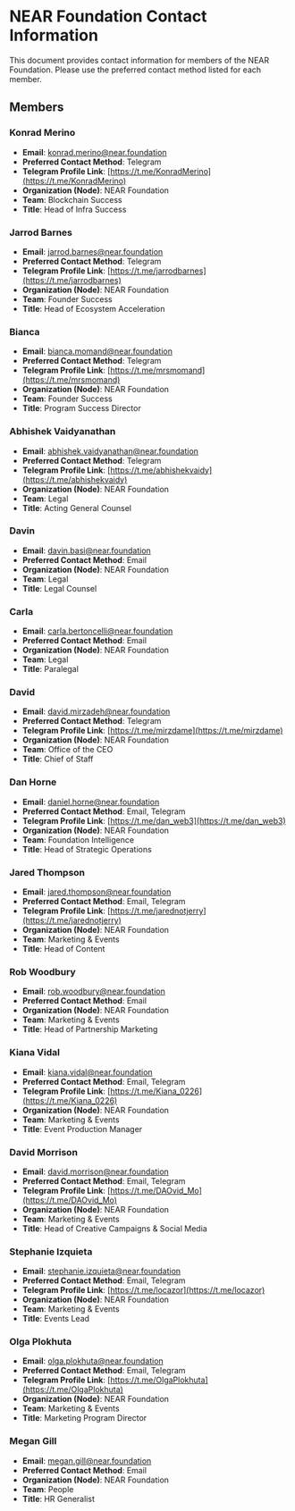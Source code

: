 # NEAR Foundation Contact Information

This document provides contact information for members of the NEAR Foundation. Please use the preferred contact method listed for each member.

## Members

### Konrad Merino
- **Email**: konrad.merino@near.foundation
- **Preferred Contact Method**: Telegram
- **Telegram Profile Link**: [https://t.me/KonradMerino](https://t.me/KonradMerino)
- **Organization (Node)**: NEAR Foundation
- **Team**: Blockchain Success
- **Title**: Head of Infra Success

### Jarrod Barnes
- **Email**: jarrod.barnes@near.foundation
- **Preferred Contact Method**: Telegram
- **Telegram Profile Link**: [https://t.me/jarrodbarnes](https://t.me/jarrodbarnes)
- **Organization (Node)**: NEAR Foundation
- **Team**: Founder Success
- **Title**: Head of Ecosystem Acceleration

### Bianca
- **Email**: bianca.momand@near.foundation
- **Preferred Contact Method**: Telegram
- **Telegram Profile Link**: [https://t.me/mrsmomand](https://t.me/mrsmomand)
- **Organization (Node)**: NEAR Foundation
- **Team**: Founder Success
- **Title**: Program Success Director

### Abhishek Vaidyanathan
- **Email**: abhishek.vaidyanathan@near.foundation
- **Preferred Contact Method**: Telegram
- **Telegram Profile Link**: [https://t.me/abhishekvaidy](https://t.me/abhishekvaidy)
- **Organization (Node)**: NEAR Foundation
- **Team**: Legal
- **Title**: Acting General Counsel

### Davin
- **Email**: davin.basi@near.foundation
- **Preferred Contact Method**: Email
- **Organization (Node)**: NEAR Foundation
- **Team**: Legal
- **Title**: Legal Counsel

### Carla
- **Email**: carla.bertoncelli@near.foundation
- **Preferred Contact Method**: Email
- **Organization (Node)**: NEAR Foundation
- **Team**: Legal
- **Title**: Paralegal

### David
- **Email**: david.mirzadeh@near.foundation
- **Preferred Contact Method**: Telegram
- **Telegram Profile Link**: [https://t.me/mirzdame](https://t.me/mirzdame)
- **Organization (Node)**: NEAR Foundation
- **Team**: Office of the CEO
- **Title**: Chief of Staff

### Dan Horne
- **Email**: daniel.horne@near.foundation
- **Preferred Contact Method**: Email, Telegram
- **Telegram Profile Link**: [https://t.me/dan_web3](https://t.me/dan_web3)
- **Organization (Node)**: NEAR Foundation
- **Team**: Foundation Intelligence
- **Title**: Head of Strategic Operations

### Jared Thompson
- **Email**: jared.thompson@near.foundation
- **Preferred Contact Method**: Email, Telegram
- **Telegram Profile Link**: [https://t.me/jarednotjerry](https://t.me/jarednotjerry)
- **Organization (Node)**: NEAR Foundation
- **Team**: Marketing & Events
- **Title**: Head of Content

### Rob Woodbury
- **Email**: rob.woodbury@near.foundation
- **Preferred Contact Method**: Email
- **Organization (Node)**: NEAR Foundation
- **Team**: Marketing & Events
- **Title**: Head of Partnership Marketing

### Kiana Vidal
- **Email**: kiana.vidal@near.foundation
- **Preferred Contact Method**: Email, Telegram
- **Telegram Profile Link**: [https://t.me/Kiana_0226](https://t.me/Kiana_0226)
- **Organization (Node)**: NEAR Foundation
- **Team**: Marketing & Events
- **Title**: Event Production Manager

### David Morrison
- **Email**: david.morrison@near.foundation
- **Preferred Contact Method**: Email, Telegram
- **Telegram Profile Link**: [https://t.me/DAOvid_Mo](https://t.me/DAOvid_Mo)
- **Organization (Node)**: NEAR Foundation
- **Team**: Marketing & Events
- **Title**: Head of Creative Campaigns & Social Media

### Stephanie Izquieta
- **Email**: stephanie.izquieta@near.foundation
- **Preferred Contact Method**: Email, Telegram
- **Telegram Profile Link**: [https://t.me/locazor](https://t.me/locazor)
- **Organization (Node)**: NEAR Foundation
- **Team**: Marketing & Events
- **Title**: Events Lead

### Olga Plokhuta
- **Email**: olga.plokhuta@near.foundation
- **Preferred Contact Method**: Email, Telegram
- **Telegram Profile Link**: [https://t.me/OlgaPlokhuta](https://t.me/OlgaPlokhuta)
- **Organization (Node)**: NEAR Foundation
- **Team**: Marketing & Events
- **Title**: Marketing Program Director

### Megan Gill
- **Email**: megan.gill@near.foundation
- **Preferred Contact Method**: Email
- **Organization (Node)**: NEAR Foundation
- **Team**: People
- **Title**: HR Generalist
